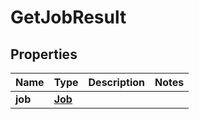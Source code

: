 

# GetJobResult


## Properties

| Name | Type | Description | Notes |
|------------ | ------------- | ------------- | -------------|
|**job** | [**Job**](Job.md) |  |  |



